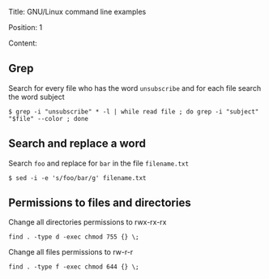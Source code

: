 Title: GNU/Linux command line examples

Position: 1

Content:

## Grep

Search for every file who has the word `unsubscribe` and for each file search the word subject
```
$ grep -i "unsubscribe" * -l | while read file ; do grep -i "subject" "$file" --color ; done
```

## Search and replace a word

Search `foo` and replace for `bar` in the file `filename.txt`
```
$ sed -i -e 's/foo/bar/g' filename.txt
```

## Permissions to files and directories

Change all directories permissions to rwx-rx-rx
```
find . -type d -exec chmod 755 {} \;
```

Change all files permissions to rw-r-r
```
find . -type f -exec chmod 644 {} \;
```
